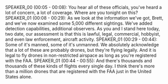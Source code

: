 SPEAKER_00 (00:05 - 00:08):  You hear all of these officials, you've heard a lot of concern, a lot of coverage. Where are you tonight on this?
SPEAKER_01 (00:08 - 00:29):  As we look at the information we've got, Brett, and we've now examined some 5,000 different sightings. We've added detection capabilities, additional observers. As you and I stand here today, two date, our assessment is that this is lawful, legal, commercial, hobbyist, and even law enforcement, aircraft activity.
SPEAKER_01 (00:29 - 00:44):  Some of it's manned, some of it's unmanned. We absolutely acknowledge that a lot of these are probably drones, but they're flying legally. And it is legal to fly drones in non-restricted airspace as long as you're registered with the FAA.
SPEAKER_01 (00:44 - 00:55):  And there's thousands and thousands of these kinds of flights every single day. I think there's more than a million drones that are registered with the FAA just in the United States alone.
